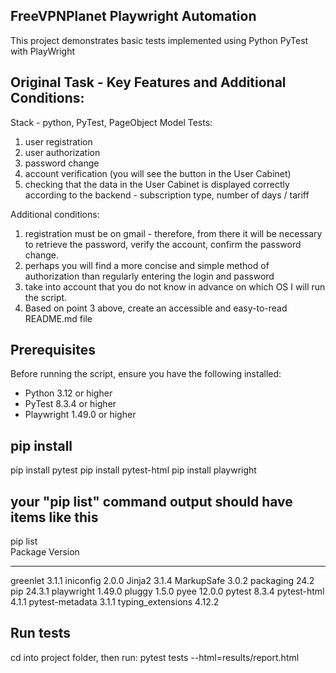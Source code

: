 ## FreeVPNPlanet Playwright Automation
This project demonstrates basic tests implemented using Python PyTest with PlayWright

## Original Task - Key Features and Additional Conditions:
Stack - python, PyTest, PageObject Model
Tests:
1. user registration
2. user authorization
3. password change
4. account verification (you will see the button in the User Cabinet)
5. checking that the data in the User Cabinet is displayed correctly according to the backend - subscription type, number of days / tariff

Additional conditions:
1. registration must be on gmail - therefore, from there it will be necessary to retrieve the password, verify the account, confirm the password change.
2. perhaps you will find a more concise and simple method of authorization than regularly entering the login and password
3. take into account that you do not know in advance on which OS I will run the script.
4. Based on point 3 above, create an accessible and easy-to-read README.md file


## Prerequisites
Before running the script, ensure you have the following installed:
- Python 3.12 or higher
- PyTest 8.3.4 or higher
- Playwright 1.49.0 or higher


## pip install
pip install pytest
pip install pytest-html
pip install playwright


## your "pip list" command output should have items like this
pip list                               
Package           Version
----------------- -------
greenlet          3.1.1
iniconfig         2.0.0
Jinja2            3.1.4
MarkupSafe        3.0.2
packaging         24.2
pip               24.3.1
playwright        1.49.0
pluggy            1.5.0
pyee              12.0.0
pytest            8.3.4
pytest-html       4.1.1
pytest-metadata   3.1.1
typing_extensions 4.12.2


## Run tests
cd into project folder, then run:
pytest tests --html=results/report.html


